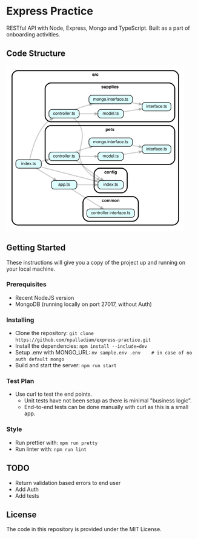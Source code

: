 # Express Practice
RESTful API with Node, Express, Mongo and TypeScript. Built as a part of onboarding activities.

## Code Structure

![code structure](./images/deps.png)

## Getting Started

These instructions will give you a copy of the project up and running on your local machine.

### Prerequisites

- Recent NodeJS version
- MongoDB (running locally on port 27017, without Auth)

### Installing
- Clone the repository:
  ```git clone https://github.com/npalladium/express-practice.git```
- Install the dependencies:
  ```npm install --include=dev```
- Setup .env with MONGO_URL:
  ```mv sample.env .env    # in case of no auth default mongo```
- Build and start the server:
  ```npm run start```

### Test Plan
- Use curl to test the end points.
  * Unit tests have not been setup as there is minimal "business logic".
  * End-to-end tests can be done manually with curl as this is a small app.

### Style
- Run prettier with:
  ```npm run pretty```
- Run linter with:
  ```npm run lint```

## TODO
- Return validation based errors to end user
- Add Auth
- Add tests

## License
The code in this repository is provided under the MIT License.
